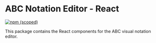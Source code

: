 # ABC Notation Editor - React

[![npm (scoped)](https://img.shields.io/npm/v/%40abc-editor/react)](https://www.npmjs.com/package/@abc-editor/react)

This package contains the React components for the ABC visual notation editor.
